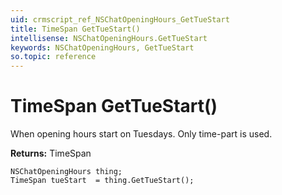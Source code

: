 ```yaml
---
uid: crmscript_ref_NSChatOpeningHours_GetTueStart
title: TimeSpan GetTueStart()
intellisense: NSChatOpeningHours.GetTueStart
keywords: NSChatOpeningHours, GetTueStart
so.topic: reference
---
```


# TimeSpan GetTueStart()

When opening hours start on Tuesdays. Only time-part is used.

**Returns:** TimeSpan

```crmscript
NSChatOpeningHours thing;
TimeSpan tueStart  = thing.GetTueStart();
```

